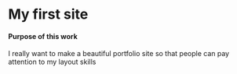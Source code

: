 # My first site

#### Purpose of this work
I really want to make a beautiful portfolio site so that people can pay attention to my layout skills